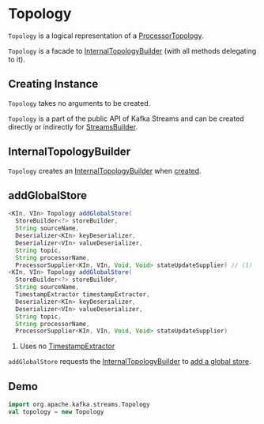 # Topology

`Topology` is a logical representation of a [ProcessorTopology](processor/ProcessorTopology.md).

`Topology` is a facade to [InternalTopologyBuilder](processor/InternalTopologyBuilder.md) (with all methods delegating to it).

## Creating Instance

`Topology` takes no arguments to be created.

`Topology` is a part of the public API of Kafka Streams and can be created directly or indirectly for [StreamsBuilder](StreamsBuilder.md#topology).

## <span id="internalTopologyBuilder"> InternalTopologyBuilder

`Topology` creates an [InternalTopologyBuilder](processor/InternalTopologyBuilder.md) when [created](#creating-instance).

## <span id="addGlobalStore"> addGlobalStore

```java
<KIn, VIn> Topology addGlobalStore(
  StoreBuilder<?> storeBuilder,
  String sourceName,
  Deserializer<KIn> keyDeserializer,
  Deserializer<VIn> valueDeserializer,
  String topic,
  String processorName,
  ProcessorSupplier<KIn, VIn, Void, Void> stateUpdateSupplier) // (1)
<KIn, VIn> Topology addGlobalStore(
  StoreBuilder<?> storeBuilder,
  String sourceName,
  TimestampExtractor timestampExtractor,
  Deserializer<KIn> keyDeserializer,
  Deserializer<VIn> valueDeserializer,
  String topic,
  String processorName,
  ProcessorSupplier<KIn, VIn, Void, Void> stateUpdateSupplier)
```

1. Uses no [TimestampExtractor](processor/TimestampExtractor.md)

`addGlobalStore` requests the [InternalTopologyBuilder](#internalTopologyBuilder) to [add a global store](processor/InternalTopologyBuilder.md#addGlobalStore).

## Demo

```scala
import org.apache.kafka.streams.Topology
val topology = new Topology
```
